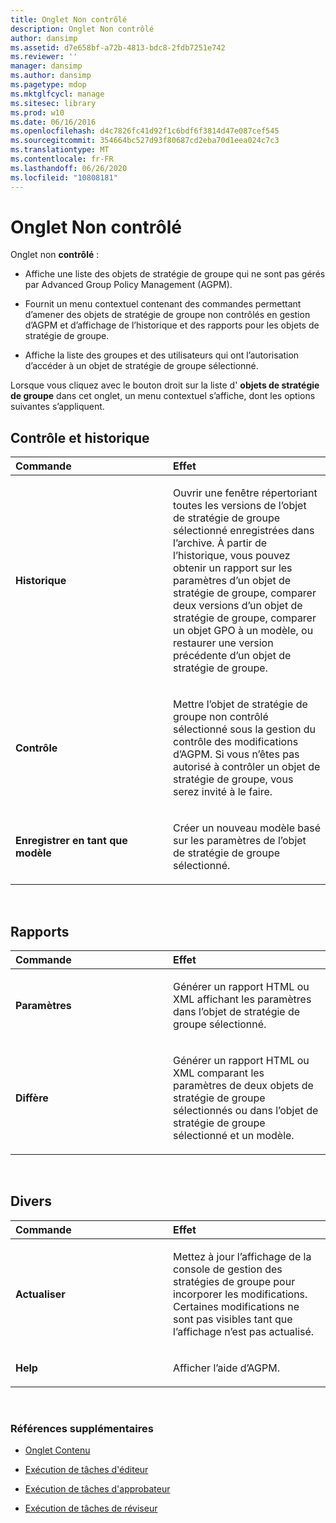 ```yaml
---
title: Onglet Non contrôlé
description: Onglet Non contrôlé
author: dansimp
ms.assetid: d7e658bf-a72b-4813-bdc8-2fdb7251e742
ms.reviewer: ''
manager: dansimp
ms.author: dansimp
ms.pagetype: mdop
ms.mktglfcycl: manage
ms.sitesec: library
ms.prod: w10
ms.date: 06/16/2016
ms.openlocfilehash: d4c7826fc41d92f1c6bdf6f3814d47e087cef545
ms.sourcegitcommit: 354664bc527d93f80687cd2eba70d1eea024c7c3
ms.translationtype: MT
ms.contentlocale: fr-FR
ms.lasthandoff: 06/26/2020
ms.locfileid: "10808181"
---
```

# Onglet Non contrôlé


Onglet non **contrôlé** :

-   Affiche une liste des objets de stratégie de groupe qui ne sont pas gérés par Advanced Group Policy Management (AGPM).

-   Fournit un menu contextuel contenant des commandes permettant d’amener des objets de stratégie de groupe non contrôlés en gestion d’AGPM et d’affichage de l’historique et des rapports pour les objets de stratégie de groupe.

-   Affiche la liste des groupes et des utilisateurs qui ont l’autorisation d’accéder à un objet de stratégie de groupe sélectionné.

Lorsque vous cliquez avec le bouton droit sur la liste d' **objets de stratégie de groupe** dans cet onglet, un menu contextuel s’affiche, dont les options suivantes s’appliquent.

## Contrôle et historique


<table>
<colgroup>
<col width="50%" />
<col width="50%" />
</colgroup>
<thead>
<tr class="header">
<th align="left">Commande</th>
<th align="left">Effet</th>
</tr>
</thead>
<tbody>
<tr class="odd">
<td align="left"><p><strong>Historique</strong></p></td>
<td align="left"><p>Ouvrir une fenêtre répertoriant toutes les versions de l’objet de stratégie de groupe sélectionné enregistrées dans l’archive. À partir de l’historique, vous pouvez obtenir un rapport sur les paramètres d’un objet de stratégie de groupe, comparer deux versions d’un objet de stratégie de groupe, comparer un objet GPO à un modèle, ou restaurer une version précédente d’un objet de stratégie de groupe.</p></td>
</tr>
<tr class="even">
<td align="left"><p><strong>Contrôle</strong></p></td>
<td align="left"><p>Mettre l’objet de stratégie de groupe non contrôlé sélectionné sous la gestion du contrôle des modifications d’AGPM. Si vous n’êtes pas autorisé à contrôler un objet de stratégie de groupe, vous serez invité à le faire.</p></td>
</tr>
<tr class="odd">
<td align="left"><p><strong>Enregistrer en tant que modèle</strong></p></td>
<td align="left"><p>Créer un nouveau modèle basé sur les paramètres de l’objet de stratégie de groupe sélectionné.</p></td>
</tr>
</tbody>
</table>

 

## Rapports


<table>
<colgroup>
<col width="50%" />
<col width="50%" />
</colgroup>
<thead>
<tr class="header">
<th align="left">Commande</th>
<th align="left">Effet</th>
</tr>
</thead>
<tbody>
<tr class="odd">
<td align="left"><p><strong>Paramètres</strong></p></td>
<td align="left"><p>Générer un rapport HTML ou XML affichant les paramètres dans l’objet de stratégie de groupe sélectionné.</p></td>
</tr>
<tr class="even">
<td align="left"><p><strong>Diffère</strong></p></td>
<td align="left"><p>Générer un rapport HTML ou XML comparant les paramètres de deux objets de stratégie de groupe sélectionnés ou dans l’objet de stratégie de groupe sélectionné et un modèle.</p></td>
</tr>
</tbody>
</table>

 

## Divers


<table>
<colgroup>
<col width="50%" />
<col width="50%" />
</colgroup>
<thead>
<tr class="header">
<th align="left">Commande</th>
<th align="left">Effet</th>
</tr>
</thead>
<tbody>
<tr class="odd">
<td align="left"><p><strong>Actualiser</strong></p></td>
<td align="left"><p>Mettez à jour l’affichage de la console de gestion des stratégies de groupe pour incorporer les modifications. Certaines modifications ne sont pas visibles tant que l’affichage n’est pas actualisé.</p></td>
</tr>
<tr class="even">
<td align="left"><p><strong>Help</strong></p></td>
<td align="left"><p>Afficher l’aide d’AGPM.</p></td>
</tr>
</tbody>
</table>

 

### Références supplémentaires

-   [Onglet Contenu](contents-tab.md)

-   [Exécution de tâches d'éditeur](performing-editor-tasks.md)

-   [Exécution de tâches d'approbateur](performing-approver-tasks.md)

-   [Exécution de tâches de réviseur](performing-reviewer-tasks.md)

 

 





